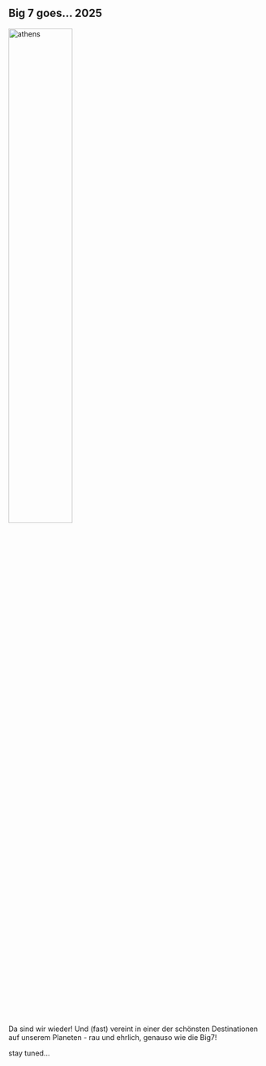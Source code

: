 ## Big 7 goes... 2025

<img src="[https://github.com/patrickmoder/big7trip/blob/main/big7-athens-2024.JPG" alt="athens" width="50%"/>


Da sind wir wieder! Und (fast) vereint in einer der schönsten Destinationen auf unserem Planeten - rau und ehrlich, genauso wie die Big7!

stay tuned...

